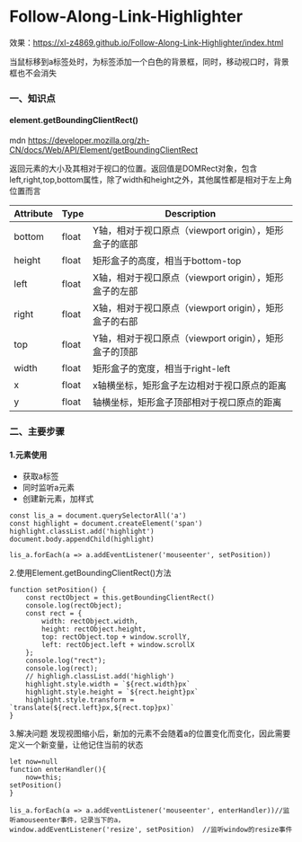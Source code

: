 # Follow-Along-Link-Highlighter
效果：https://xl-z4869.github.io/Follow-Along-Link-Highlighter/index.html

当鼠标移到a标签处时，为标签添加一个白色的背景框，同时，移动视口时，背景框也不会消失
### 一、知识点
#### element.getBoundingClientRect()
mdn https://developer.mozilla.org/zh-CN/docs/Web/API/Element/getBoundingClientRect

返回元素的大小及其相对于视口的位置。返回值是DOMRect对象，包含left,right,top,bottom属性，除了width和height之外，其他属性都是相对于左上角位置而言
<table>
<thead>
<th>Attribute</th>
<th>Type</th>
<th>Description</th>
</thead>
<tbody>
<tr>
<td>bottom</td>
<td>float</td>
<td>Y轴，相对于视口原点（viewport origin），矩形盒子的底部</td>
</tr>
<tr>
<td>height</td>
<td>float</td>
<td>矩形盒子的高度，相当于bottom-top</td>
</tr>
<tr>
<td>left</td>
<td>float</td>
<td>X轴，相对于视口原点（viewport origin），矩形盒子的左部</td>
</tr>
<tr>
<td>right</td>
<td>float</td>
<td>X轴，相对于视口原点（viewport origin），矩形盒子的右部</td>
</tr>
<tr>
<td>top</td>
<td>float</td>
<td>Y轴，相对于视口原点（viewport origin），矩形盒子的顶部</td>
</tr>
<tr>
<td>width</td>
<td>float</td>
<td>矩形盒子的宽度，相当于right-left</td>
</tr>
<tr>
<td>x</td>
<td>float</td>
<td>x轴横坐标，矩形盒子左边相对于视口原点的距离</td>
</tr>
<tr>
<td>y</td>
<td>float</td>
<td>轴横坐标，矩形盒子顶部相对于视口原点的距离</td>
</tr>
</tbody>
<table>

### 二、主要步骤
#### 1.元素使用
* 获取a标签
* 同时监听a元素
* 创建新元素，加样式
```
const lis_a = document.querySelectorAll('a')
const highlight = document.createElement('span')
highlight.classList.add('highlight')
document.body.appendChild(highlight)

lis_a.forEach(a => a.addEventListener('mouseenter', setPosition))
```
2.使用Element.getBoundingClientRect()方法
```
function setPosition() {
    const rectObject = this.getBoundingClientRect()
    console.log(rectObject);
    const rect = {
        width: rectObject.width,
        height: rectObject.height,
        top: rectObject.top + window.scrollY,
        left: rectObject.left + window.scrollX
    };
    console.log("rect");
    console.log(rect);
    // highligh.classList.add('highligh')
    highlight.style.width = `${rect.width}px`
    highlight.style.height = `${rect.height}px`
    highlight.style.transform = `translate(${rect.left}px,${rect.top}px)`
}
```
3.解决问题
发现视图缩小后，新加的元素不会随着a的位置变化而变化，因此需要定义一个新变量，让他记住当前的状态
```
let now=null
function enterHandler(){
	now=this;
setPosition()
}

lis_a.forEach(a => a.addEventListener('mouseenter', enterHandler))//监听amouseenter事件，记录当下的a，
window.addEventListener('resize', setPosition)  //监听window的resize事件
```
